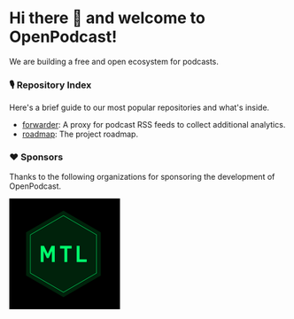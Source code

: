# Hi there 👋 and welcome to OpenPodcast! 

We are building a free and open ecosystem for podcasts.

### 🎙️ Repository Index

Here's a brief guide to our most popular repositories and what's inside.

- [forwarder](https://github.com/openpodcast/forwarder): A proxy for podcast RSS feeds to collect additional analytics.
- [roadmap](https://github.com/openpodcast/roadmap): The project roadmap.

### ❤️ Sponsors

Thanks to the following organizations for sponsoring the development of OpenPodcast.

<a href="https://www.media-lab.de/en/programs/media-tech-lab">
    <img alt="Media Tech Lab Bayern" src="/profile/mtl.png" />
</a>
